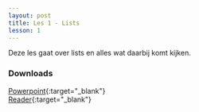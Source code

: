 ```yaml
---
layout: post
title: Les 1 - Lists
lesson: 1
---
```


Deze les gaat over lists en alles wat daarbij komt kijken.

### Downloads
[Powerpoint](https://drive.google.com/file/d/1Zy5PM5QykFM533vGrlPWLP5rXwL9fm0U/view?usp=sharing){:target="_blank"}  
[Reader](https://drive.google.com/file/d/1sC2uwqKnY0mIsdqSPLBJNprjopCDa3d8/view?usp=sharing){:target="_blank"}